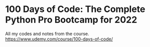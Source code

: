 # 100 Days of Code: The Complete Python Pro Bootcamp for 2022
All my codes and notes from the course. 
https://www.udemy.com/course/100-days-of-code/

